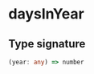 # daysInYear

## Type signature

<!-- prettier-ignore-start -->
```typescript
(year: any) => number
```
<!-- prettier-ignore-end -->
